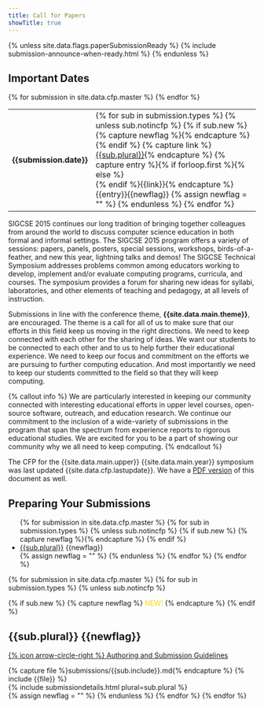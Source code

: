 ```yaml
---
title: Call for Papers
showTitle: true
---
```


{% unless site.data.flags.paperSubmissionReady %}
{% include submission-announce-when-ready.html %}
{% endunless %}

## Important Dates

<div class="row">
  <div class="col-md-12">
<div class="table-responsive">
  <table class="table">
      <tbody>
{% for submission in site.data.cfp.master %}
  <tr>
    <td> <b>{{submission.date}}</b> </td>
    <td>
      {% for sub in submission.types %} 
        {% unless sub.notincfp %}
          {% if sub.new %}
            {% capture newflag %}<span style='color: gold;'><i class="fa fa-star-o"></i></span>{% endcapture %}
          {% endif %}
          {% capture link %}<a href="#{{sub.plural | remove: ' '}}">{{sub.plural}}</a>{% endcapture %}
          {% capture entry %}{% if forloop.first %}{% else %}<br/> {% endif %}{{link}}{% endcapture %}
            {{entry}}{{newflag}}
          {% assign newflag = "" %}
        {% endunless %}
      {% endfor %}
    </td>
  </tr>
{% endfor %}
    </tbody>
  </table>
</div>
</div>
</div>

<div class="row">
  <div class="col-sm-10">
<p>    SIGCSE 2015 continues our long tradition of bringing together colleagues 
from around the world to discuss computer science education in both 
formal and informal settings.  The SIGCSE 2015 program offers a variety 
of sessions: papers, panels, posters, special sessions, workshops, 
birds-of-a-feather, and new this year, lightning talks and demos! The SIGCSE Technical Symposium addresses problems common among educators working to develop, implement and/or evaluate computing programs, curricula, and courses. The symposium provides a forum for sharing new ideas for syllabi, laboratories, and other elements of teaching and pedagogy, at all levels of instruction. 
</p>
<p>    Submissions in line with the conference theme, <b>{{site.data.main.theme}}</b>, are encouraged. The theme is a call for all of us to make sure that our efforts in this field keep us moving in the right directions.  We need to keep connected with each other for the sharing of ideas.  We want our students to be connected to each other and to us to help further their educational experience.  We need to keep our focus and commitment on the efforts we are pursuing to further computing education.  And most importantly we need to keep our students committed to the field so that they will keep computing.
</p>
{% callout info %}
We are particularly interested in keeping our community connected with interesting educational efforts in upper level courses, open-source software, outreach, and education research.  We continue our commitment to the inclusion of a wide-variety of submissions in the program that span the spectrum from experience reports to rigorous educational studies.  We are excited for you to be a part of showing our community why we all need to keep computing.
{% endcallout %}

<p>The CFP for the {{site.data.main.upper}} {{site.data.main.year}} symposium was last updated {{site.data.cfp.lastupdate}}. We have a <a href="{{site.data.cfp.pdf}}">PDF version</a> of this document as well. </p>
</div>
</div>

## Preparing Your Submissions

<ul>
  {% for submission in site.data.cfp.master %}
    {% for sub in submission.types %}
    {% unless sub.notincfp %}
    {% if sub.new %}
      {% capture newflag %}<span style='color: gold;'><i class="fa fa-star-o"></i></span>{% endcapture %}
    {% endif %}
      <li><a href="#{{sub.plural | remove: ' '}}">{{sub.plural}}</a> {{newflag}}</li>
      {% assign newflag = "" %}
    {% endunless %}
    {% endfor %}
  {% endfor %}
</ul>

{% for submission in site.data.cfp.master %}
  {% for sub in submission.types %} 
  {%  unless sub.notincfp  %}
  <div class="row">
    <div class="col-lg-10">
      {% if sub.new %}
        {% capture newflag %}<span style='color: gold;'><i class="fa fa-star-o"></i> NEW! <i class="fa fa-star-o"></i></span>{% endcapture %}
      {% endif %}
     <a name="{{sub.plural | remove: ' '}}"></a>
     <h2>{{sub.plural}} {{newflag}}</h2>
     <p><a href="{{site.base}}/authors/{{sub.include}}.html">{% icon arrow-circle-right %} Authoring and Submission Guidelines</a></p>
   </div>
   <div class="col-lg-10">
       {% capture file %}submissions/{{sub.include}}.md{% endcapture %}
       {% include {{file}} %}
   </div>
   <div class="col-lg-10">
     {% include submissiondetails.html plural=sub.plural %}     
   </div>
 </div>
   {% assign newflag = "" %}
 {% endunless %}
 {% endfor %}     
{% endfor %}